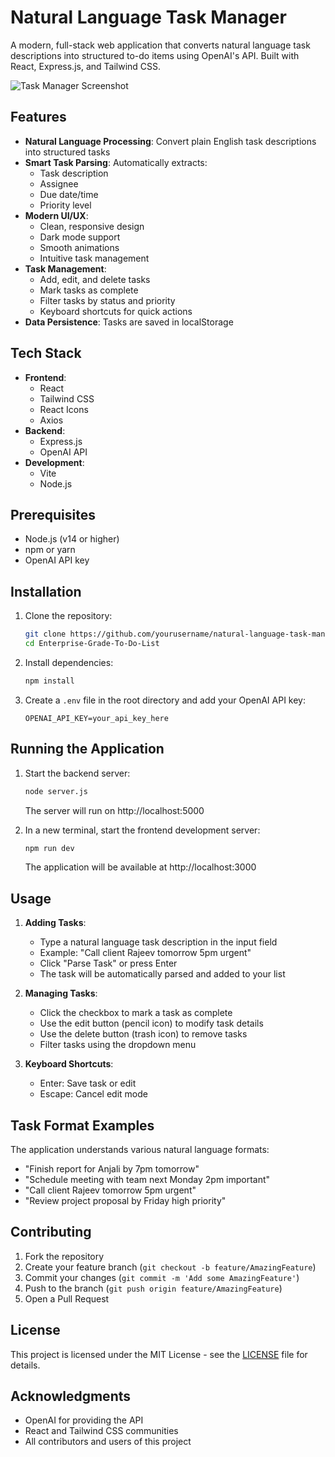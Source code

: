 # Natural Language Task Manager

A modern, full-stack web application that converts natural language task descriptions into structured to-do items using OpenAI's API. Built with React, Express.js, and Tailwind CSS.

![Task Manager Screenshot](screenshot.png)

## Features

- **Natural Language Processing**: Convert plain English task descriptions into structured tasks
- **Smart Task Parsing**: Automatically extracts:
  - Task description
  - Assignee
  - Due date/time
  - Priority level
- **Modern UI/UX**:
  - Clean, responsive design
  - Dark mode support
  - Smooth animations
  - Intuitive task management
- **Task Management**:
  - Add, edit, and delete tasks
  - Mark tasks as complete
  - Filter tasks by status and priority
  - Keyboard shortcuts for quick actions
- **Data Persistence**: Tasks are saved in localStorage

## Tech Stack

- **Frontend**:
  - React
  - Tailwind CSS
  - React Icons
  - Axios
- **Backend**:
  - Express.js
  - OpenAI API
- **Development**:
  - Vite
  - Node.js

## Prerequisites

- Node.js (v14 or higher)
- npm or yarn
- OpenAI API key

## Installation

1. Clone the repository:
   ```bash
   git clone https://github.com/yourusername/natural-language-task-manager.git
   cd Enterprise-Grade-To-Do-List
   ```

2. Install dependencies:
   ```bash
   npm install
   ```

3. Create a `.env` file in the root directory and add your OpenAI API key:
   ```
   OPENAI_API_KEY=your_api_key_here
   ```

## Running the Application

1. Start the backend server:
   ```bash
   node server.js
   ```
   The server will run on http://localhost:5000

2. In a new terminal, start the frontend development server:
   ```bash
   npm run dev
   ```
   The application will be available at http://localhost:3000

## Usage

1. **Adding Tasks**:
   - Type a natural language task description in the input field
   - Example: "Call client Rajeev tomorrow 5pm urgent"
   - Click "Parse Task" or press Enter
   - The task will be automatically parsed and added to your list

2. **Managing Tasks**:
   - Click the checkbox to mark a task as complete
   - Use the edit button (pencil icon) to modify task details
   - Use the delete button (trash icon) to remove tasks
   - Filter tasks using the dropdown menu

3. **Keyboard Shortcuts**:
   - Enter: Save task or edit
   - Escape: Cancel edit mode

## Task Format Examples

The application understands various natural language formats:

- "Finish report for Anjali by 7pm tomorrow"
- "Schedule meeting with team next Monday 2pm important"
- "Call client Rajeev tomorrow 5pm urgent"
- "Review project proposal by Friday high priority"

## Contributing

1. Fork the repository
2. Create your feature branch (`git checkout -b feature/AmazingFeature`)
3. Commit your changes (`git commit -m 'Add some AmazingFeature'`)
4. Push to the branch (`git push origin feature/AmazingFeature`)
5. Open a Pull Request

## License

This project is licensed under the MIT License - see the [LICENSE](LICENSE) file for details.

## Acknowledgments

- OpenAI for providing the API
- React and Tailwind CSS communities
- All contributors and users of this project
